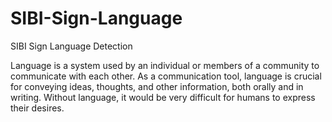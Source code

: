 # SIBI-Sign-Language

SIBI Sign Language Detection

Language is a system used by an individual or members of a community to communicate with each other. As a communication tool, language is crucial for conveying ideas, thoughts, and other information, both orally and in writing. Without language, it would be very difficult for humans to express their desires.
